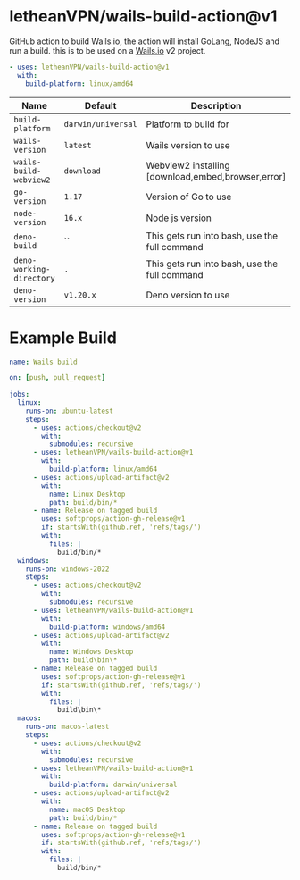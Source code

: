 # letheanVPN/wails-build-action@v1
GitHub action to build Wails.io, the action will install GoLang, NodeJS and run a build.
this is to be used on a [Wails.io](https://wails.io) v2 project.

```yaml
- uses: letheanVPN/wails-build-action@v1
  with:
    build-platform: linux/amd64
```

| Name                     | Default            | Description                                        |
|--------------------------|--------------------|----------------------------------------------------|
| `build-platform`         | `darwin/universal` | Platform to build for                              |
| `wails-version`          | `latest`           | Wails version to use                               |
| `wails-build-webview2`   | `download`         | Webview2 installing [download,embed,browser,error] |
| `go-version`             | `1.17`             | Version of Go to use                               |
| `node-version`           | `16.x`             | Node js version                                    |
| `deno-build`             | ``                 | This gets run into bash, use the full command      |
| `deno-working-directory` | `.`                | This gets run into bash, use the full command      |
| `deno-version`           | `v1.20.x`          | Deno version to use                                |


# Example Build

```yaml
name: Wails build

on: [push, pull_request]
 
jobs:
  linux:
    runs-on: ubuntu-latest
    steps:
      - uses: actions/checkout@v2
        with:
          submodules: recursive
      - uses: letheanVPN/wails-build-action@v1
        with:
          build-platform: linux/amd64
      - uses: actions/upload-artifact@v2
        with:
          name: Linux Desktop
          path: build/bin/*
      - name: Release on tagged build
        uses: softprops/action-gh-release@v1
        if: startsWith(github.ref, 'refs/tags/')
        with:
          files: |
            build/bin/*
  windows:
    runs-on: windows-2022
    steps:
      - uses: actions/checkout@v2
        with:
          submodules: recursive
      - uses: letheanVPN/wails-build-action@v1
        with:
          build-platform: windows/amd64
      - uses: actions/upload-artifact@v2
        with:
          name: Windows Desktop
          path: build\bin\*
      - name: Release on tagged build
        uses: softprops/action-gh-release@v1
        if: startsWith(github.ref, 'refs/tags/')
        with:
          files: |
            build\bin\*
  macos:
    runs-on: macos-latest
    steps:
      - uses: actions/checkout@v2
        with:
          submodules: recursive
      - uses: letheanVPN/wails-build-action@v1
        with:
          build-platform: darwin/universal
      - uses: actions/upload-artifact@v2
        with:
          name: macOS Desktop
          path: build/bin/*
      - name: Release on tagged build
        uses: softprops/action-gh-release@v1
        if: startsWith(github.ref, 'refs/tags/')
        with:
          files: |
            build/bin/*
```
